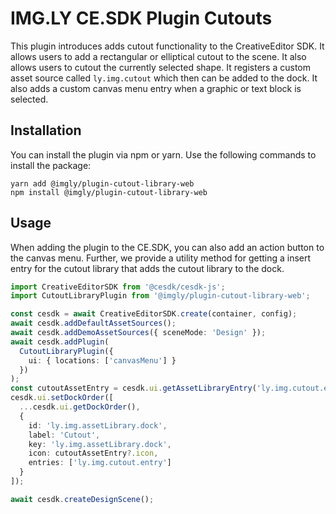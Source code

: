 # IMG.LY CE.SDK Plugin Cutouts

This plugin introduces adds cutout functionality to the CreativeEditor SDK.
It allows users to add a rectangular or elliptical cutout to the scene. It also allows users to cutout the currently selected shape.
It registers a custom asset source called `ly.img.cutout` which then can be added to the dock.
It also adds a custom canvas menu entry when a graphic or text block is selected.

## Installation

You can install the plugin via npm or yarn. Use the following commands to install the package:

```
yarn add @imgly/plugin-cutout-library-web
npm install @imgly/plugin-cutout-library-web
```

## Usage

When adding the plugin to the CE.SDK, you can also add an action button to the canvas menu. Further, we provide a utility method for getting a insert entry for the cutout library that adds the cutout library to the dock.

```typescript
import CreativeEditorSDK from '@cesdk/cesdk-js';
import CutoutLibraryPlugin from '@imgly/plugin-cutout-library-web';

const cesdk = await CreativeEditorSDK.create(container, config);
await cesdk.addDefaultAssetSources();
await cesdk.addDemoAssetSources({ sceneMode: 'Design' });
await cesdk.addPlugin(
  CutoutLibraryPlugin({
    ui: { locations: ['canvasMenu'] }
  })
);
const cutoutAssetEntry = cesdk.ui.getAssetLibraryEntry('ly.img.cutout.entry');
cesdk.ui.setDockOrder([
  ...cesdk.ui.getDockOrder(),
  {
    id: 'ly.img.assetLibrary.dock',
    label: 'Cutout',
    key: 'ly.img.assetLibrary.dock',
    icon: cutoutAssetEntry?.icon,
    entries: ['ly.img.cutout.entry']
  }
]);

await cesdk.createDesignScene();
```
